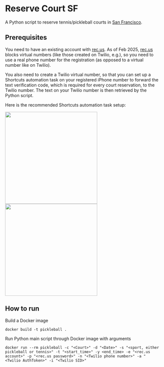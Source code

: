 # Reserve Court SF

A Python script to reserve tennis/pickleball courts in [San Francisco](https://www.rec.us/organizations/san-francisco-rec-park). 

## Prerequisites

You need to have an existing account with [rec.us](https://www.rec.us/). As of Feb 2025, [rec.us](https://www.rec.us/) blocks virtual numbers (like those created on Twilio, e.g.), so you need to use a real phone number for the registration (as opposed to a virtual number like on Twilio). 

You also need to create a Twilio virtual number, so that you can set up a Shortcuts automation task on your registered iPhone number to forward the text verification code, which is required for every court reservation, to the Twilio number. The text on your Twilio number is then retrieved by the Python script.

Here is the recommended Shortcuts automation task setup: 


<img src="https://github.com/user-attachments/assets/d5562b2e-7d19-40d6-802d-574830293341" width="300" />
<img src="https://github.com/user-attachments/assets/34a0cc39-f1df-4e55-81b3-fa006dbe8069" width="300" />


## How to run

Build a Docker image
```
docker build -t pickleball .

```
Run Python main script through Docker image with arguments
```
docker run --rm pickleball -c "<Court>" -d "<Date>" -s "<sport, either pickleball or tennis>" -t "<start_time>" -y <end_time> -e "<rec.us account>" -p "<rec.us password>" -n "<Twilio phone number>" -a "<Twilio AuthToken>" -i "<Twilio SID>"
```



